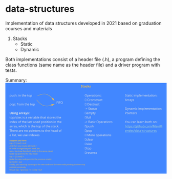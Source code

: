 # data-structures
Implementation of data structures developed in 2021 based on graduation courses and materials

1. Stacks
     - Static
     - Dynamic

Both implementations consist of a header file (.h), a program defining the class functions (same name as the header file) and a driver program with tests.
    
Summary:\
![Stack](/img/stack.jpg)
